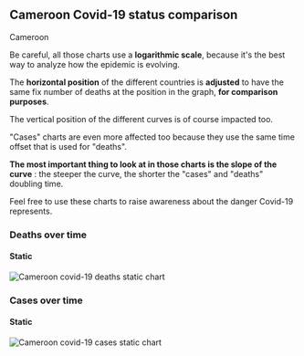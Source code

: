 ## Cameroon Covid-19 status comparison 

Cameroon



Be careful, all those charts use a **logarithmic scale**, because it's the best way to analyze how the epidemic is evolving.
 
The **horizontal position** of the different countries is **adjusted** to have the same fix number of deaths at the position in the graph, **for comparison purposes**.

The vertical position of the different curves is of course impacted too.

"Cases" charts are even more affected too because they use the same time offset that is used for "deaths".

**The most important thing to look at in those charts is the slope of the curve** : the steeper the curve, the shorter the "cases" and "deaths" doubling time.

Feel free to use these charts to raise awareness about the danger Covid-19 represents. 


 
### Deaths over time
 
#### Static
![Cameroon covid-19 deaths static chart](https://raw.githubusercontent.com/madlag/coronavirus_study/master/notebooks/graphs/2020-03-25/countries/Cameroon/2020-03-25_Cameroon_deaths.png "Cameroon covid-19 deaths static chart")   

 
### Cases over time
 
#### Static
![Cameroon covid-19 cases static chart](https://raw.githubusercontent.com/madlag/coronavirus_study/master/notebooks/graphs/2020-03-25/countries/Cameroon/2020-03-25_Cameroon_cases.png "Cameroon covid-19 cases static chart")   

